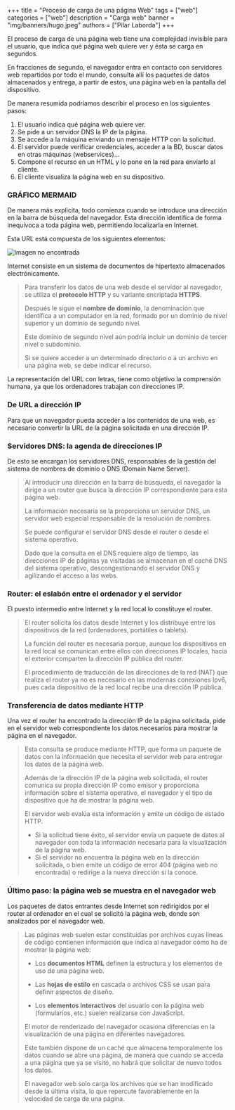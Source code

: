 +++
title = "Proceso de carga de una página Web"
tags = ["web"]
categories = ["web"]
description = "Carga web"
banner = "img/banners/hugo.jpeg"
authors = ["Pilar Laborda"]
+++

El proceso de carga de una página web tiene una complejidad invisible para el usuario, que indica qué página web quiere ver y ésta se carga en segundos. 

En fracciones de segundo, el navegador entra en contacto con servidores web repartidos por todo el mundo, consulta allí los paquetes de datos almacenados y entrega, a partir de estos, una página web en la pantalla del dispositivo. 

De manera resumida podríamos describir el proceso en los siguientes pasos:

1. El usuario indica qué página web quiere ver.
2. Se pide a un servidor DNS la IP de la página.
3. Se accede a la máquina enviando un mensaje HTTP con la solicitud.
4. El servidor puede verificar credenciales, acceder a la BD, buscar datos en otras máquinas (webservices)...
5. Compone el recurso en un HTML y lo pone en la red para enviarlo al cliente.
6. El cliente visualiza la página web en su dispositivo.


### GRÁFICO MERMAID

De manera más explicita, todo comienza cuando se introduce una dirección en la barra de búsqueda del navegador. Esta dirección identifica de forma inequívoca a toda página web, permitiendo localizarla en Internet. 

Esta URL está compuesta de los siguientes elementos:

![Imagen no encontrada](/img/uri.png "URI")

Internet consiste en un sistema de documentos de hipertexto almacenados electrónicamente. 

> Para transferir los datos de una web desde el servidor al navegador, se utiliza el  **protocolo HTTP** y su variante encriptada **HTTPS**.
> 
> Después le sigue el **nombre de dominio**, la denominación que identifica a un computador en la red, formado por un dominio de nivel superior y un dominio de segundo nivel. 
> 
> Este dominio de segundo nivel aún podría incluir un dominio de tercer nivel o subdominio. 
> 
> Si se quiere acceder a un determinado directorio o a un archivo en una página web, se debe indicar el recurso.

La representación del URL con letras, tiene como objetivo la comprensión humana, ya que los ordenadores trabajan con direcciones IP. 

###  De URL a dirección IP

Para que un navegador pueda acceder a los contenidos de una web, es necesario convertir la URL de la página solicitada en una dirección IP. 

###  Servidores DNS: la agenda de direcciones IP

De esto se encargan los servidores DNS, responsables de la gestión del sistema de nombres de dominio o DNS (Domain Name Server).

> Al introducir una dirección en la barra de búsqueda, el navegador la dirige a un router que busca la dirección IP correspondiente para esta página web. 
> 
> La información necesaria se la proporciona un servidor DNS, un servidor web especial responsable de la resolución de nombres. 
> 
> Se puede configurar el servidor DNS desde el router o desde el sistema operativo. 
> 
> Dado que la consulta en el DNS requiere algo de tiempo, las direcciones IP de páginas ya visitadas se almacenan en el caché DNS del sistema operativo, descongestionando el servidor DNS y agilizando el acceso a las webs.

###  Router: el eslabón entre el ordenador y el servidor

El puesto intermedio entre Internet y la red local lo constituye el router. 

> El router solicita los datos desde Internet y los distribuye entre los dispositivos de la red (ordenadores, portátiles o tablets). 
> 
> La función del router es necesaria porque, aunque los dispositivos en la red local se comunican entre ellos con direcciones IP locales, hacia el exterior comparten la dirección IP pública del router. 
> 
> El procedimiento de traducción de las direcciones de la red (NAT) que realiza el router ya no es necesario en las modernas conexiones Ipv6, pues cada dispositivo de la red local recibe una dirección IP pública.

###  Transferencia de datos mediante HTTP

Una vez el router ha encontrado la dirección IP de la página solicitada, pide en el servidor web correspondiente los datos necesarios para mostrar la página en el navegador. 

> Esta consulta se produce mediante HTTP, que forma un paquete de datos con la información que necesita el servidor web para entregar los datos de la página web.
> 
> Además de la dirección IP de la página web solicitada, el router comunica su propia dirección IP como emisor y proporciona información sobre el sistema operativo, el navegador y el tipo de dispositivo que ha de mostrar la página web. 
> 
> El servidor web evalúa esta información y emite un código de estado HTTP. 
> 
> - Si la solicitud tiene éxito, el servidor envía un paquete de datos al navegador con toda la información necesaria para la visualización de la página web.
> - Si el servidor no encuentra la página web en la dirección solicitada, o bien emite un código de error 404 (página web no encontrada) o redirige a la nueva dirección si la conoce.

###  Último paso: la página web se muestra en el navegador web

Los paquetes de datos entrantes desde Internet son redirigidos por el router al ordenador en el cual se solicitó la página web, donde son analizados por el navegador web. 

> Las páginas web suelen estar constituidas por archivos cuyas líneas de código contienen información que indica al navegador cómo ha de mostrar la página web:
> 
>- Los **documentos HTML** definen la estructura y los elementos de uso de una página web.
> 
>- Las **hojas de estilo** en cascada o archivos CSS se usan para definir aspectos de diseño.
> 
>- Los **elementos interactivos** del usuario con la página web (formularios, etc.) suelen realizarse con JavaScript.
> 
> El motor de renderizado del navegador ocasiona diferencias en la visualización de una página en diferentes navegadores. 
> 
> Este también dispone de un caché que almacena temporalmente los datos cuando se abre una página, de manera que cuando se acceda a una página que ya se visitó, no habrá que solicitar de nuevo todos los datos. 
> 
> El navegador web solo carga los archivos que se han modificado desde la última visita, lo que repercute favorablemente en la velocidad de carga de una página.